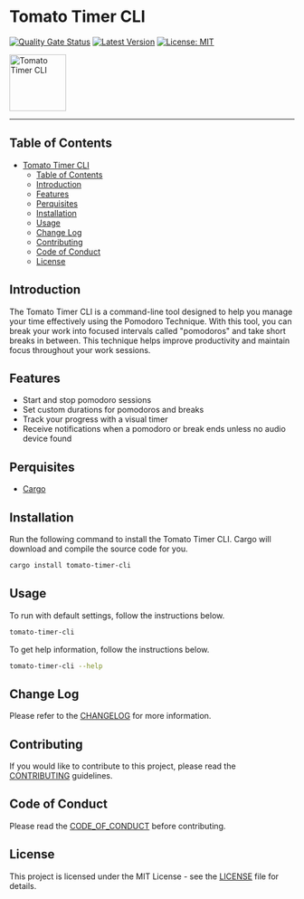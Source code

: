 # Tomato Timer CLI

[![Quality Gate Status][s0]][l0] [![Latest Version][s1]][l1] [![License: MIT][s2]][l2]

<img src="https://miguoliang.github.io/tomato-timer-cli/logo.png" alt="Tomato Timer CLI" height="100px">

---

## Table of Contents

- [Tomato Timer CLI](#tomato-timer-cli)
  - [Table of Contents](#table-of-contents)
  - [Introduction](#introduction)
  - [Features](#features)
  - [Perquisites](#perquisites)
  - [Installation](#installation)
  - [Usage](#usage)
  - [Change Log](#change-log)
  - [Contributing](#contributing)
  - [Code of Conduct](#code-of-conduct)
  - [License](#license)

## Introduction

The Tomato Timer CLI is a command-line tool designed to help you manage your time effectively using the Pomodoro Technique. With this tool, you can break your work into focused intervals called "pomodoros" and take short breaks in between. This technique helps improve productivity and maintain focus throughout your work sessions.

## Features

- Start and stop pomodoro sessions
- Set custom durations for pomodoros and breaks
- Track your progress with a visual timer
- Receive notifications when a pomodoro or break ends unless no audio device found

## Perquisites

- [Cargo](https://doc.rust-lang.org/cargo/getting-started/installation.html)

## Installation

Run the following command to install the Tomato Timer CLI. Cargo will download and compile the source code for you.

```bash
cargo install tomato-timer-cli
```

## Usage

To run with default settings, follow the instructions below.

```bash
tomato-timer-cli
```

To get help information, follow the instructions below.

```bash
tomato-timer-cli --help
```

## Change Log

Please refer to the [CHANGELOG](CHANGELOG.md) for more information.

## Contributing

If you would like to contribute to this project, please read the [CONTRIBUTING](CONTRIBUTING.md) guidelines.

## Code of Conduct

Please read the [CODE_OF_CONDUCT](CODE_OF_CONDUCT.md) before contributing.

## License

This project is licensed under the MIT License - see the [LICENSE](LICENSE) file for details.

[s0]: https://sonarcloud.io/api/project_badges/measure?project=miguoliang_tomato-clock-cli&metric=alert_status
[l0]: https://sonarcloud.io/summary/new_code?id=miguoliang_tomato-clock-cli

[s1]: https://img.shields.io/crates/v/tomato-timer-cli.svg
[l1]: https://crates.io/crates/tomato-timer-cli

[s2]: https://img.shields.io/badge/license-MIT-blue.svg
[l2]: ./LICENSE

